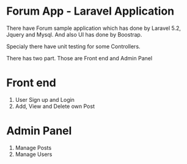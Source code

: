 # Forum App - Laravel Application

There have Forum sample application which has done by Laravel 5.2, Jquery and Mysql. And also UI has done by Boostrap.

Specialy there have unit testing for some Controllers.

There has two part. Those are Front end and Admin Panel

# Front end
1. User Sign up and Login
2. Add, View and Delete own Post

# Admin Panel
1. Manage Posts
2. Manage Users




